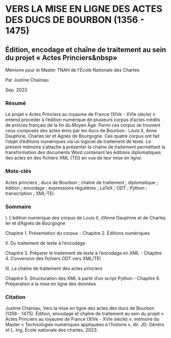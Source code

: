 # VERS LA MISE EN LIGNE DES ACTES DES DUCS DE BOURBON (1356 - 1475)
## Édition, encodage et chaîne de traitement au sein du projet « Actes Princiers&nbsp»

Mémoire pour le Master TNAH de l'École Nationale des Chartes

Par Justine Chainiau 

Sep. 2023 

### Résumé

Le projet « Actes Princiers au royaume de France (XIVe - XVIe siècle) » entend
procéder à l’édition numérique de plusieurs corpus d’actes inédits de princes français de
la fin du Moyen Âge. Parmi ces corpus se trouvent ceux composés des actes émis par les
ducs de Bourbon : Louis II, Anne Dauphine, Charles Ier et Agnès de Bourgogne.
Ces quatre corpus ont fait l’objet d’éditions numériques via un logiciel de traitement
de texte. Le présent mémoire s’attache à présenter la chaîne de traitement permettant
la transformation des documents Word contenant les éditions diplomatiques des actes en
des fichiers XML (TEI) en vue de leur mise en ligne.

### Mots-clés 
Actes princiers ; ducs de Bourbon ; chaîne de traitement ; diplomatique ; édition ; encodage ; expressions régulières ; LaTeX ; ODT ; Python ; transcription ; XML-TEI.

### Sommaire 

I. L’édition numérique des corpus de Louis II, d’Anne Dauphine et de Charles Ier et d’Agnès de Bourgogne

Chapitre 1. Présentation du corpus - Chapitre 2. Éditions numériques

II. Du traitement de texte à l’encodage

Chapitre 3. Préparer le traitement de texte à l’encodage en XML - Chapitre 4. Conversion des fichiers ODT vers XML/TEI

III. La chaîne de traitement des actes princiers

Chapitre 5. Structuration des XML à partir d’un script Python - Chapitre 6. Préparation à la mise en ligne des données

### Citation 

Justine Chainiau, Vers la mise en ligne des actes des ducs de Bourbon (1356 - 1475). Édition, encodage et chaîne de traitement au
sein du projet « Actes Princiers au royaume de France (XIVe - XVIe siècle) », mémoire du Master « Technologies numériques appliquées à l’histoire », dir. JD. Généro
et L. Ing, École nationale des chartes, 2023.
